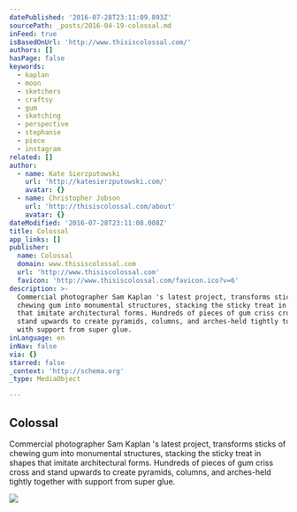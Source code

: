 ```yaml
---
datePublished: '2016-07-28T23:11:09.893Z'
sourcePath: _posts/2016-04-19-colossal.md
inFeed: true
isBasedOnUrl: 'http://www.thisiscolossal.com/'
authors: []
hasPage: false
keywords:
  - kaplan
  - moon
  - sketchers
  - craftsy
  - gum
  - sketching
  - perspective
  - stephanie
  - piece
  - instagram
related: []
author:
  - name: Kate Sierzputowski
    url: 'http://katesierzputowski.com/'
    avatar: {}
  - name: Christopher Jobson
    url: 'http://thisiscolossal.com/about'
    avatar: {}
dateModified: '2016-07-28T23:11:08.008Z'
title: Colossal
app_links: []
publisher:
  name: Colossal
  domain: www.thisiscolossal.com
  url: 'http://www.thisiscolossal.com'
  favicon: 'http://www.thisiscolossal.com/favicon.ico?v=6'
description: >-
  Commercial photographer Sam Kaplan 's latest project, transforms sticks of
  chewing gum into monumental structures, stacking the sticky treat in shapes
  that imitate architectural forms. Hundreds of pieces of gum criss cross and
  stand upwards to create pyramids, columns, and arches-held tightly together
  with support from super glue.
inLanguage: en
inNav: false
via: {}
starred: false
_context: 'http://schema.org'
_type: MediaObject

---
```

<article style=""><h1>Colossal</h1><p>Commercial photographer Sam Kaplan 's latest project, transforms sticks of chewing gum into monumental structures, stacking the sticky treat in shapes that imitate architectural forms. Hundreds of pieces of gum criss cross and stand upwards to create pyramids, columns, and arches-held tightly together with support from super glue.</p><img src="https://s3-us-west-2.amazonaws.com/the-grid-img/p/4f63dd7a08eb117fcc92bfb1c70282c91eac1097.jpg" /></article>